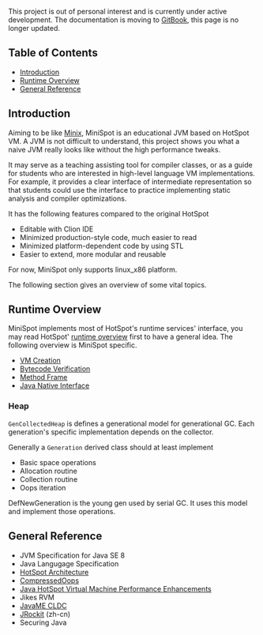 This project is out of personal interest and is currently under active development. The documentation is moving to [GitBook](https://gentlyguitar.gitbooks.io/minispot/content/), this page is
no longer updated.

## Table of Contents
- [Introduction](#introduction)
- [Runtime Overview](#runtime-overview)
- [General Reference](#general-reference)


## Introduction
Aiming to be like [Minix](https://en.wikipedia.org/wiki/MINIX), MiniSpot is an educational JVM based on HotSpot VM. A JVM is not difficult to
understand, this project shows you what a naive JVM really looks like without the high performance tweaks.

It may serve as a teaching assisting tool for compiler classes, or as a guide for students who are interested in high-level language VM implementations.
For example, it provides a clear interface of intermediate representation so that students could use the interface to
practice implementing static analysis and compiler optimizations.

It has the following features compared to the original HotSpot
- Editable with Clion IDE
- Minimized production-style code, much easier to read
- Minimized platform-dependent code by using STL
- Easier to extend, more modular and reusable

For now, MiniSpot only supports linux_x86 platform.

The following section gives an overview of some vital topics.

## Runtime Overview
MiniSpot implements most of HotSpot's runtime services' interface, you may read HotSpot' [runtime overview](http://openjdk.java.net/groups/hotspot/docs/RuntimeOverview.html) first 
to have a general idea. The following overview is MiniSpot specific.
- [VM Creation](doc/creation.md)
- [Bytecode Verification](doc/verification.md)
- [Method Frame](doc/methodframe.md)
- [Java Native Interface](doc/jni.md)

### Heap
`GenCollectedHeap` is defines a generational model for generational GC. Each generation's specific implementation depends on the collector.

Generally a `Generation` derived class should at least implement
- Basic space operations
- Allocation routine
- Collection routine
- Oops iteration

DefNewGeneration is the young gen used by serial GC. It uses this model and implement those operations.

## General Reference
- JVM Specification for Java SE 8
- Java Langugage Specification
- [HotSpot Architecture](http://www.oracle.com/technetwork/java/whitepaper-135217.html#2)
- [CompressedOops](https://wiki.openjdk.java.net/display/HotSpot/CompressedOops)
- [Java HotSpot Virtual Machine Performance Enhancements](http://docs.oracle.com/javase/7/docs/technotes/guides/vm/performance-enhancements-7.html)
- Jikes RVM
- [JavaME CLDC](http://tech-insider.org/mobile/research/acrobat/0502.pdf)
- [JRockit](https://github.com/caoxudong/oracle_jrockit_the_definitive_guide/blob/master/contents.md) (zh-cn)
- Securing Java